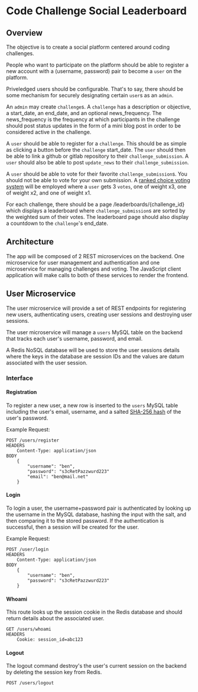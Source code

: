 # Code Challenge Social Leaderboard

## Overview

The objective is to create a social platform centered around coding challenges.

People who want to participate on the platform should be able to register a new account with a (username, password) pair to become a `user` on the platform.

Priveledged users should be configurable. That's to say, there should be some mechanism for securely designating certain `user`s as an `admin`.

An `admin` may create `challenge`s. A `challenge` has a description or objective, a start_date, an end_date, and an optional news_frequency. The news_frequency is the frequency at which participants in the challenge should post status updates in the form of a mini blog post in order to be considered active in the challenge.

A `user` should be able to register for a `challenge`. This should be as simple as clicking a button before the `challenge` start_date. The `user` should then be able to link a github or gitlab repository to their `challenge_submission`. A `user` should also be able to post `update_news` to their `challenge_submission`.

A `user` should be able to vote for their favorite `challenge_submission`s. You should not be able to vote for your own submission. A [ranked choice voting system](https://en.wikipedia.org/wiki/Ranked_voting) will be employed where a `user` gets 3 `votes`, one of weight x3, one of weight x2, and one of weight x1.

For each challenge, there should be a page /leaderboards/{challenge_id} which displays a leaderboard where `challenge_submission`s are sorted by the weighted sum of their votes. The leaderboard page should also display a countdown to the `challenge`'s end_date.

## Architecture

The app will be composed of 2 REST microservices on the backend. One microservice for user management and authentication and one microservice for managing challenges and voting. The JavaScript client application will make calls to both of these services to render the frontend.

## User Microservice

The user microservice will provide a set of REST endpoints for registering new users, authenticating users, creating user sessions and destroying user sessions.

The user microservice will manage a `users` MySQL table on the backend that tracks each user's username, password, and email.

A Redis NoSQL database will be used to store the user sessions details where the keys in the database are session IDs and the values are datum associated with the user session.

### Interface

#### Registration

To register a new user, a new row is inserted to the `users` MySQL table including the user's email, username, and a salted [SHA-256 hash](https://en.wikipedia.org/wiki/SHA-2) of the user's password.

Example Request:
```
POST /users/register
HEADERS
    Content-Type: application/json
BODY
    {
        "username": "ben",
        "password": "s3cRetPazzwurd223"
        "email": "ben@mail.net"
    }
```

#### Login

To login a user, the username+password pair is authenticated by looking up the username in the MySQL database, hashing the input with the salt, and then comparing it to the stored password. If the authentication is successful, then a session will be created for the user.

Example Request:
```
POST /user/login
HEADERS
    Content-Type: application/json
BODY
    {
        "username": "ben",
        "password": "s3cRetPazzwurd223"
    }
```

#### Whoami

This route looks up the session cookie in the Redis database and should return details about the associated user.

```
GET /users/whoami
HEADERS
    Cookie: session_id=abc123
```

#### Logout

The logout command destroy's the user's current session on the backend by deleting the session key from Redis.

```
POST /users/logout
```
